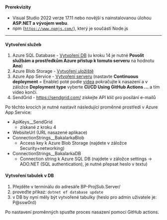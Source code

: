 #### Prerekvizity
- Visual Studio 2022 verze 17.11 nebo novější s nainstalovanou úlohou **ASP.NET a vývojem webu**.
- npm ([`https://www.npmjs.com/`](https://www.npmjs.com/package/npm)), který je součástí Node.js
---
#### Vytvoření služeb
1.  Azure SQL Database -  [Vytvoření DB](https://learn.microsoft.com/cs-cz/azure/azure-sql/database/single-database-create-quickstart?view=azuresql&tabs=azure-portal) (u kroku 14 je nutné **Povolit službám a prostředkům Azure přístup k tomuto serveru** na hodnotu **Ano**)
2. Azure Blob Storage - [Vytvoření uložiště](https://learn.microsoft.com/cs-cz/azure/storage/common/storage-account-create?tabs=azure-portal)
3. Azure App Service - [Vytvoření serveru](https://portal.azure.com/#create/Microsoft.WebSite) (nastavte **Continuous deployment** = Enable) poté podle [videa](https://youtu.be/7LkRipTlTzc?si=JvPaiV-Zn0qQRGyr&t=248) pokračujte k nasazení a v záložce **Deployment type** vyberte **CI/CD Using GitHub Actions ...** a tím video končí.
4. SendGrid - https://sendgrid.com/ získejte API klíč pro posílání e-mailů 

Po těchto krocích je nutné nastavit následující proměnné prostředí v Azure App Service:
- ApiKeys__SendGrid
	- získané z kroku 4
- WebsiteUrl (URL nasazené aplikace)
- ConnectionStrings__BakalarkaBlob
	- Access key k Azure Blob Storage (najdete v záložce Security+networking)
- ConnectionStrings__BakalarkaDB
	- Connection string k Azure SQL DB (najdete v záložce settings -> ADO.NET (SQL authentication), je nutné přepsat heslo v textu)
#### Vytvoření tabulek v DB
1. Přejděte v terminálu do adresáře  BP-ProjSub.Server/
2. proveďte příkaz: `dotnet ef database update`
3. v DB by nyní měly být vytvořené tabulky (heslo pro admin uživatele je: P@ssw0rd)

Po nastavení proměnných spusťte proces nasazení pomocí GitHub actions. 
